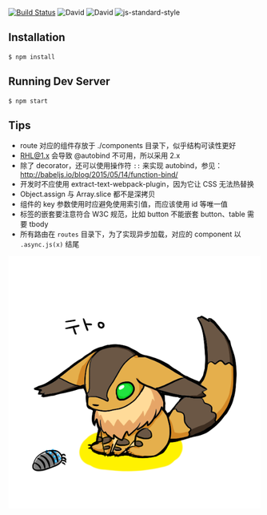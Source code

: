 [![Build Status](https://img.shields.io/travis/tetojs/teto.js.svg?style=flat-square)](https://travis-ci.org/tetojs/teto.js)
![David](http://img.shields.io/david/tetojs/teto.js.svg?style=flat-square)
![David](http://img.shields.io/david/dev/tetojs/teto.js.svg?style=flat-square)
![js-standard-style](https://img.shields.io/badge/code%20style-standard-brightgreen.svg?style=flat-square)

## Installation

```
$ npm install
```

## Running Dev Server

```
$ npm start
```

## Tips

- route 对应的组件存放于 ./components 目录下，似乎结构可读性更好
- RHL@1.x 会导致 @autobind 不可用，所以采用 2.x 
- 除了 decorator，还可以使用操作符 `::` 来实现 autobind，参见：http://babeljs.io/blog/2015/05/14/function-bind/
- 开发时不应使用 extract-text-webpack-plugin，因为它让 CSS 无法热替换
- Object.assign 与 Array.slice 都不是深拷贝
- 组件的 key 参数使用时应避免使用索引值，而应该使用 id 等唯一值
- 标签的嵌套要注意符合 W3C 规范，比如 button 不能嵌套 button、table 需要 tbody
- 所有路由在 `routes` 目录下，为了实现异步加载，对应的 component 以 `.async.js(x)` 结尾

[![](teto.png)](http://seiga.nicovideo.jp/seiga/im2044734)

